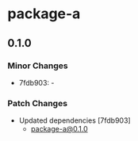 # package-a

## 0.1.0

### Minor Changes

- 7fdb903: -

### Patch Changes

- Updated dependencies [7fdb903]
  - package-a@0.1.0
